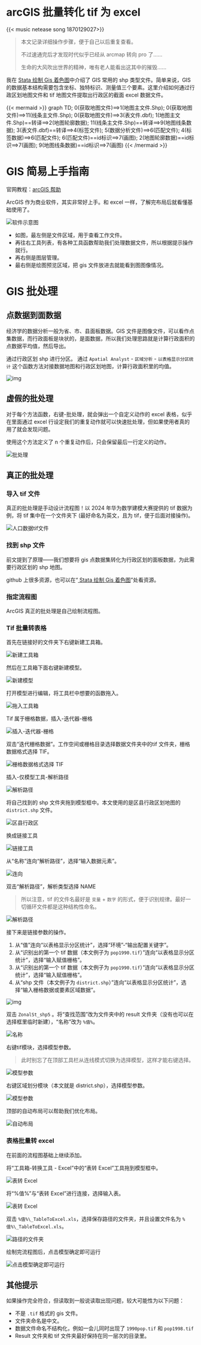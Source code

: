 #  arcGIS 批量转化 tif 为 excel

{{< music netease song 1870129027>}} 

>本文记录详细操作步骤，便于自己以后重复查看。
>
>不过速通完后才发现时代似乎已经从 arcmap 转向 pro 了......
>
>生命的大风吹出世界的精神，唯有老人能看出这其中的摧毁......

我在 [ Stata 绘制 Gis 着色图](https://blog.huaxiangshan.com/zh-cn/posts/statagis/)中介绍了 GIS 常用的 shp 类型文件。简单来说，GIS 的数据基本结构需要包含坐标、独特标识、测量值三个要素。这里介绍如何通过行政区划地图文件和 tif 地图文件提取出行政区的截面 excel 数据文件。

{{< mermaid >}}
graph TD; 
0(获取地图文件)==>1(地图主文件.Shp); 
0(获取地图文件)==>11(线条主文件.Shp);
0(获取地图文件)==>3(表文件.dbf); 
1(地图主文件.Shp)==转译==>2(地图轮廓数据);
11(线条主文件.Shp)==转译==>9(地图线条数据);
3(表文件.dbf)==转译==>4(标签文件); 
5(数据分析文件)==>6(匹配文件); 
4(标签数据)==>6(匹配文件); 6(匹配文件)==id标识==>7(画图); 
2(地图轮廓数据)==id标识==>7(画图); 
9(地图线条数据)==id标识==>7(画图)
{{< /mermaid >}} 



# GIS 简易上手指南

官网教程：[arcGIS 帮助](https://pro.arcgis.com/zh-cn/pro-app/latest/help/main/welcome-to-the-arcgis-pro-app-help.htm)

ArcGIS 作为商业软件，其实非常好上手。和 excel 一样，了解完布局后就看懂基础使用了。

![软件示意图](/img/arcGIS.zh-cn-20240923153250443.webp)

- 如图，最左侧是文件区域，用于查看工作文件。
- 再往右工具列表，有各种工具函数帮助我们处理数据文件，所以根据提示操作就行。
- 再右侧是图层管理。
- 最右侧是绘图预览区域，把 gis 文件放进去就能看到图图像情况。

# GIS 批处理

## 点数据到面数据

经济学的数据分析一般为省、市、县面板数据。GIS 文件是图像文件，可以看作点集数据，而行政面板是块状的，是面数据，所以我们处理思路就是计算行政面积的点数据平均值，然后导出。

通过行政区划 shp 进行分区。
通过 `Apatial Analyst` - `区域分析` - `以表格显示分区统计` 这个函数方法对接数据地图和行政区划地图，计算行政面积里的均值。

![img](/img/arcGIS.zh-cn-20240923154317568.webp)


## 虚假的批处理

对于每个方法函数，右键-批处理，就会弹出一个自定义动作的 excel 表格，似乎在里面通过 excel 行设定我们的重复动作就可以快速批处理，但如果使用者真的用了就会发现问题。

使用这个方法定义了 n 个重复动作后，只会保留最后一行定义的动作。

![批处理](/img/arcGIS.zh-cn-20240923155140485.webp)

## 真正的批处理

### 导入 tif 文件

真正的批处理是手动设计流程图！以 2024 年华为数学建模大赛提供的 tif 数据为例，将 tif 集中在一个文件夹下 (最好命名为英文，且为 tif，便于后面对接操作)。

![人口数据tif文件](/img/arcGIS.zh-cn-20240925111328464.webp)

### 找到 shp 文件

前文提到了原理——我们想要将 gis 点数据集转化为行政区划的面板数据，为此需要行政区划的 shp 地图。

github 上很多资源，也可以在“[ Stata 绘制 Gis 着色图](https://blog.huaxiangshan.com/zh-cn/posts/statagis/)”处看资源。

### 指定流程图

ArcGIS 真正的批处理是自己绘制流程图。

### Tif 批量转表格

首先在链接好的文件夹下右键新建工具箱。

![新建工具箱](/img/arcGIS.zh-cn-20240925112642775.webp)

然后在工具箱下面右键新建模型。

![新建模型](/img/arcGIS.zh-cn-20240925112729074.webp)

打开模型进行编辑，将工具栏中想要的函数拖入。

![拖入工具箱](/img/arcGIS.zh-cn-20240925113051718.webp)

Tif 属于栅格数据，插入-迭代器-栅格

![插入-迭代器-栅格](/img/arcGIS.zh-cn-20240925113609908.webp)

双击“迭代栅格数据”。工作空间或栅格目录选择数据文件夹中的tif 文件夹，栅格数据格式选择 TIF。

![栅格数据格式选择 TIF](/img/arcGIS.zh-cn-20240925113808126.webp)

插入-仅模型工具-解析路径

![解析路径](/img/arcGIS.zh-cn-20240925113904528.webp)

将自己找到的 shp 文件夹拖到模型框中。本文使用的是区县行政区划地图的 `district.shp` 文件。

![区县行政区](/img/arcGIS.zh-cn-20240925114033696.webp)

换成链接工具

![链接工具](/img/arcGIS.zh-cn-20240925114207152.webp)

从“名称”连向“解析路径”，选择“输入数据元素”。

![连向](/img/arcGIS.zh-cn-20240925114320208.webp)

双击“解析路径”，解析类型选择 NAME

>所以注意，tif 的文件名最好是 `变量` + `数字` 的形式，便于识别规律。最好一切循环文件都是这种结构性命名。

![解析路径](/img/arcGIS.zh-cn-20240925114530352.webp)

接下来是链接参数的操作。

1. 从“值”连向“以表格显示分区统计”，选择“环境”-“输出配置关键字”。
2. 从“识别出的第一个 tif 数据（本文例子为 `pop1990.tif`）”连向“以表格显示分区统计”，选择“输入赋值栅格”。
2. 从“识别出的第一个 tif 数据（本文例子为 `pop1990.tif`）”连向“以表格显示分区统计”，选择“输入赋值栅格”。
3. 从“shp 文件（本文例子为 `district.shp`）”连向“以表格显示分区统计”，选择“输入栅格数据或要素区域数据”。

![img](/img/arcGIS.zh-cn-20240925114744988.webp)

双击 `ZonalSt_shp5` 。将“查找范围”改为文件夹中的 result 文件夹（没有也可以在选择框里临时新建），“名称”改为 `%值%`。

![名称](/img/arcGIS.zh-cn-20240925115208041.webp)

右键tif模块，选择模型参数。

>此时别忘了在顶部工具栏从连线模式切换为选择模型，这样才能右键选择。

![模型参数](/img/arcGIS.zh-cn-20240925115531431.webp)

右键区域划分模块（本文就是 district.shp），选择模型参数。

![模型参数](/img/arcGIS.zh-cn-20240925115734046.webp)

顶部的自动布局可以帮助我们优化布局。

![自动布局](/img/arcGIS.zh-cn-20240925115801305.webp)
### 表格批量转 excel

在前面的流程图基础上继续添加。

将“工具箱-转换工具 - Excel”中的“表转 Excel”工具拖到模型框中。

![表转 Excel](/img/arcGIS.zh-cn-20240925115924493.webp)

将“%值%”与“表转 Excel”进行连接，选择输入表。

![表转 Excel](/img/arcGIS.zh-cn-20240925120016912.webp)

双击 `%值%\_TableToExcel.xls`，选择保存路径的文件夹，并且设置文件名为 `%值%\_TableToExcel.xls`。

![路径的文件夹](/img/arcGIS.zh-cn-20240925120246941.webp)

绘制完流程图后，点击模型确定即可运行

![点击模型确定即可运行](/img/arcGIS.zh-cn-20240925120948913.webp)

## 其他提示

如果操作完全符合，但读取到一般说读取出现问题，较大可能性为以下问题：

- 不是 `.tif` 格式的 gis 文件。
- 文件夹命名是中文。
- 数据文件命名不结构化，例如一会儿同时出现了 `1990pop.tif` 和 `pop1998.tif`
- Result 文件夹和 tif 文件夹最好保持在同一层次的目录里。

